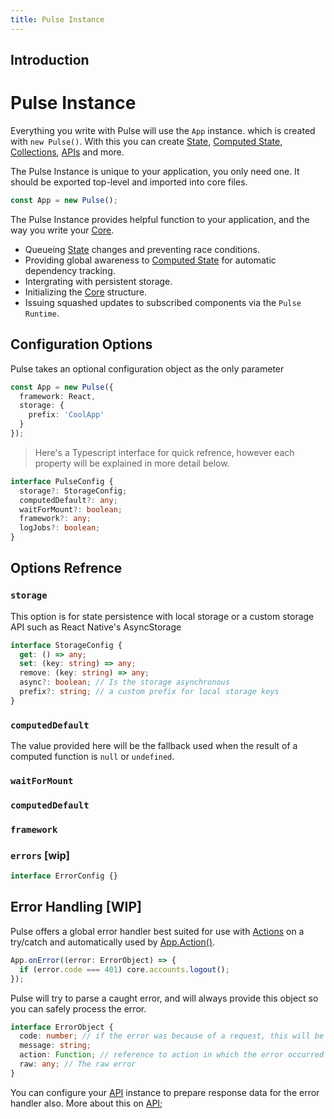 ```yaml
---
title: Pulse Instance
---
```


## Introduction

# Pulse Instance

Everything you write with Pulse will use the `App` instance. which is created with `new Pulse()`. With this you can create [State](/state), [Computed State](/computed), [Collections](/collections), [APIs](/api) and more.

The Pulse Instance is unique to your application, you only need one. It should be exported top-level and imported into core files.

```ts
const App = new Pulse();
```

The Pulse Instance provides helpful function to your application, and the way you write your [Core](/core).

- Queueing [State](/state) changes and preventing race conditions.
- Providing global awareness to [Computed State](/computed) for automatic dependency tracking.
- Intergrating with persistent storage.
- Initializing the [Core](/core) structure.
- Issuing squashed updates to subscribed components via the `Pulse Runtime`.

## Configuration Options

Pulse takes an optional configuration object as the only parameter

```ts
const App = new Pulse({
  framework: React,
  storage: {
    prefix: 'CoolApp'
  }
});
```

> Here's a Typescript interface for quick refrence, however each property will be explained in more detail below.

```ts
interface PulseConfig {
  storage?: StorageConfig;
  computedDefault?: any;
  waitForMount?: boolean;
  framework?: any;
  logJobs?: boolean;
}
```

## Options Refrence

### `storage`

This option is for state persistence with local storage or a custom storage API such as React Native's AsyncStorage

```ts
interface StorageConfig {
  get: () => any;
  set: (key: string) => any;
  remove: (key: string) => any;
  async?: boolean; // Is the storage asynchronous
  prefix?: string; // a custom prefix for local storage keys
}
```

### `computedDefault`

The value provided here will be the fallback used when the result of a computed function is `null` or `undefined`.

### `waitForMount`

### `computedDefault`

### `framework`

### `errors` [wip]

```ts
interface ErrorConfig {}
```

## Error Handling [WIP]

Pulse offers a global error handler best suited for use with [Actions](/actions) on a try/catch and automatically used by [App.Action()](/actions).

```ts
App.onError((error: ErrorObject) => {
  if (error.code === 401) core.accounts.logout();
});
```

Pulse will try to parse a caught error, and will always provide this object so you can safely process the error.

```ts
interface ErrorObject {
  code: number; // if the error was because of a request, this will be the request error code
  message: string;
  action: Function; // reference to action in which the error occurred
  raw: any; // The raw error
}
```

You can configure your [API](/api) instance to prepare response data for the error handler also. More about this on [API](/api);
